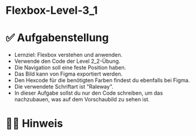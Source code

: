 # Flexbox-Level-3_1

# ✅ Aufgabenstellung

- Lernziel: Flexbox verstehen und anwenden.
- Verwende den Code der Level 2_2-Übung.
- Die Navigation soll eine feste Position haben.
- Das Bild kann von Figma exportiert werden.
- Den Hexcode für die benötigten Farben findest du ebenfalls bei Figma.
- Die verwendete Schriftart ist "Raleway".
- In dieser Aufgabe sollst du nur den Code schreiben, um das nachzubauen, was auf dem Vorschaubild zu sehen ist.

# ☝🏼 Hinweis

